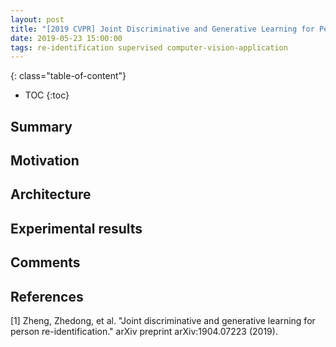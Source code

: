 ```yaml
---
layout: post
title: "[2019 CVPR] Joint Discriminative and Generative Learning for Person Re-identification"
date: 2019-05-23 15:00:00
tags: re-identification supervised computer-vision-application
---
```


<!--more-->

{: class="table-of-content"}
* TOC
{:toc}


## Summary


## Motivation


## Architecture


## Experimental results


## Comments


## References

[1] Zheng, Zhedong, et al. "Joint discriminative and generative learning for person re-identification." arXiv preprint arXiv:1904.07223 (2019).
